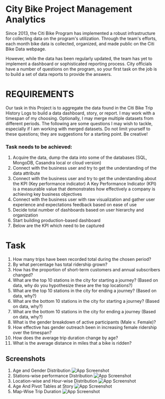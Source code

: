 
# City Bike Project Management  Analytics

Since 2013, the Citi Bike Program has implemented a robust infrastructure for collecting data on the program's utilization. Through the team's efforts, each month bike data is collected, organized, and made public on the Citi Bike Data webpage.

However, while the data has been regularly updated, the team has yet to implement a dashboard or sophisticated reporting process. City officials have a number of questions on the program, so your first task on the job is to build a set of data reports to provide the answers.


# REQUIREMENTS
Our task in this Project is to aggregate the data found in the Citi Bike Trip History Logs to build a data dashboard, story, or report. I may work with a timespan of my choosing. Optionally, I may merge multiple datasets from different periods. The following are some questions I may wish to tackle, especially if I am working with merged datasets. Do not limit yourself to these questions; they are suggestions for a starting point. Be creative!
### Task needs to be achieved:
1. Acquire the data, dump the data into some of the databases (SQL, MongoDB, Casandra local or cloud version)
2. Connect with the business user and try to get the understanding of the data attribute 
3. Connect with the business user and try to get the understanding about the KPI (Key performance indicator)
A Key Performance Indicator (KPI) is a measurable value that demonstrates how effectively a company is achieving key business objectives
4. Connect with the business user with raw visualization and gather user experience and expectations feedback based on ease of use 
5. Decide total number of dashboards based on user hierarchy and organization 
6. Start building production-based dashboard 
7. Below are the KPI which need to be captured 



# Task
1. How many trips have been recorded total during the chosen period?
2. By what percentage has total ridership grown?
3. How has the proportion of short-term customers and annual subscribers changed?
4. What are the top 10 stations in the city for starting a journey? (Based on data, why do you hypothesize these are the top locations?)
5. What are the top 10 stations in the city for ending a journey? (Based on data, why?)
6. What are the bottom 10 stations in the city for starting a journey? (Based on data, why?)
6. What are the bottom 10 stations in the city for ending a journey (Based on data, why?)
7. What is the gender breakdown of active participants (Male v. Female)?
8. How effective has gender outreach been in increasing female ridership over the timespan?
9. How does the average trip duration change by age?
10. What is the average distance in miles that a bike is ridden?
## Screenshots
1. Age and Gender Distribution
![App Screenshot](https://snipboard.io/o2Swbx.jpg)
2. Stations-wise performance Distribution
![App Screenshot](https://snipboard.io/dXkKp8.jpg)
3. Location-wise and Hour-wise Distribution
![App Screenshot](https://snipboard.io/69Likr.jpg)
4. Age And Pivot Tables at Story
![App Screenshot](https://snipboard.io/4TghCB.jpg)
5. Map-Wise Trip Duration
![App Screenshot](https://snipboard.io/byseUB.jpg)
